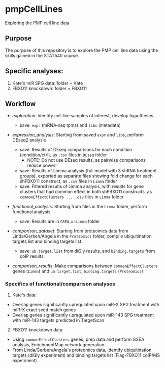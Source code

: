 # pmpCellLines  
Exploring the PMP cell line data  

## Purpose  
The purpose of this repository is to explore the PMP cell line data using the skills gained in the STAT540 course.  

## Specific analyses:

1. Kate's miR SPG data: folder = Kate
2. FBXO11 knockdown: folder = FBXO11


## Workflow
* _exploration_: Identify cell line samples of interest, develop hypotheses 
    - save: `expr` (mRNA-seq tpms) and `libs` (metadata)  

* _expression_analysis_: Starting from saved `expr` and `libs`, perform DEseq2 analysis  
    - save: Results of DEseq comparisons for each condition (condition/ctrl), as `.csv` files in `DEseq` folder  
        - NOTE: Do not use DEseq results, as pairwise comparisons reduce power!
    - save: Results of Limma analysis (full model with 3 shRNA treatment groups), exported as separate files showing fold change for each shFBXO11 construct, as `.csv` files in `Limma` folder
    - save: Filtered results of Limma analysis, with results for gene clusters that had common effect in both shFBXO11 constructs, as `commonEffectClusters ... .csv` files in `Limma` folder
  
    
* _functional_analysis_: Starting from files in the `Limma` folder, perform functional analysis  
    - save: Results are in `GSEA_onLimma` folder

* _comparison_dataset_: Starting from proteomics data from Linda/Gerben/Angela in the `Proteomics` folder, compile ubiquitination targets list and binding targets list
    - save: `ub.target.list` from diGly results, and `binding.targets` from coIP results
    
* _comparison_results_: Make comparisons between `commonEffectClusters` genes (`Limma`) and `ub.target.list`, `binding.targets` (`Proteomics`)

    
### Specifics of functional/comparison analyses
1. Kate's data:

* Overlap genes significantly upregulated upon miR-X SPG treatment with  miR-X exact seed match genes  
* Overlap genes significantly upregulated upon miR-143 SPG treatment with miR-143 targets predicted in TargetScan 


2. FBXO11 knockdown data:

* Using `commonEffectClusters` genes, prep data and perform GSEA analysis, EnrichmentMap network generation
* From Linda/Gerben/Angela's proteomics data, identify ubiquitination targets (diGly experiment) and binding targets list (Flag-FBXO11 coIP/MS experiment)

